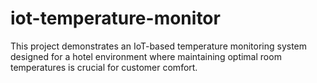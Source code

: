 # iot-temperature-monitor
This project demonstrates an IoT-based temperature monitoring system designed for a hotel environment where maintaining optimal room temperatures is crucial for customer comfort.
